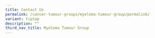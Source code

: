 ```yaml
---
title: Contact Us
permalink: /cancer-tumour-groups/myeloma-tumour-group/permalink/
variant: tiptap
description: ""
third_nav_title: Myeloma Tumour Group
---
```

